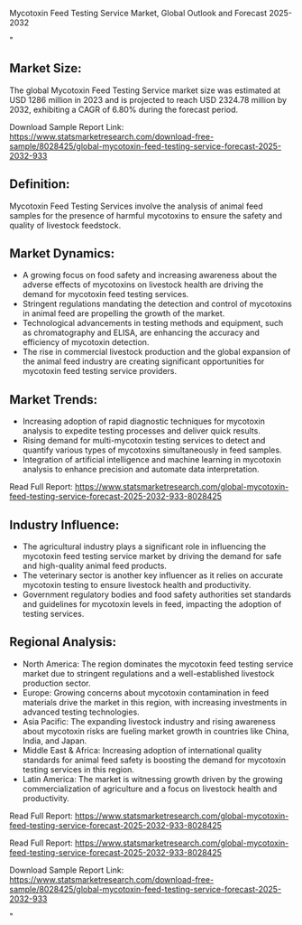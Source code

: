 Mycotoxin Feed Testing Service Market, Global Outlook and Forecast 2025-2032 

"<html>
<h2>Market Size:</h2>
<p>The global Mycotoxin Feed Testing Service market size was estimated at USD 1286 million in 2023 and is projected to reach USD 2324.78 million by 2032, exhibiting a CAGR of 6.80% during the forecast period.</p>
<p>Download Sample Report Link: <a href='https://www.statsmarketresearch.com/download-free-sample/8028425/global-mycotoxin-feed-testing-service-forecast-2025-2032-933'>https://www.statsmarketresearch.com/download-free-sample/8028425/global-mycotoxin-feed-testing-service-forecast-2025-2032-933</a> <p>

<h2>Definition:</h2>
<p>Mycotoxin Feed Testing Services involve the analysis of animal feed samples for the presence of harmful mycotoxins to ensure the safety and quality of livestock feedstock.</p>

<h2>Market Dynamics:</h2>
<ul>
  <li>A growing focus on food safety and increasing awareness about the adverse effects of mycotoxins on livestock health are driving the demand for mycotoxin feed testing services.</li>
  <li>Stringent regulations mandating the detection and control of mycotoxins in animal feed are propelling the growth of the market.</li>
  <li>Technological advancements in testing methods and equipment, such as chromatography and ELISA, are enhancing the accuracy and efficiency of mycotoxin detection.</li>
  <li>The rise in commercial livestock production and the global expansion of the animal feed industry are creating significant opportunities for mycotoxin feed testing service providers.</li>
</ul>

<h2>Market Trends:</h2>
<ul>
  <li>Increasing adoption of rapid diagnostic techniques for mycotoxin analysis to expedite testing processes and deliver quick results.</li>
  <li>Rising demand for multi-mycotoxin testing services to detect and quantify various types of mycotoxins simultaneously in feed samples.</li>
  <li>Integration of artificial intelligence and machine learning in mycotoxin analysis to enhance precision and automate data interpretation.</li>
</ul>
<p>Read Full Report: <a href='https://www.statsmarketresearch.com/global-mycotoxin-feed-testing-service-forecast-2025-2032-933-8028425'>https://www.statsmarketresearch.com/global-mycotoxin-feed-testing-service-forecast-2025-2032-933-8028425</a></p>

<h2>Industry Influence:</h2>
<ul>
  <li>The agricultural industry plays a significant role in influencing the mycotoxin feed testing service market by driving the demand for safe and high-quality animal feed products.</li>
  <li>The veterinary sector is another key influencer as it relies on accurate mycotoxin testing to ensure livestock health and productivity.</li>
  <li>Government regulatory bodies and food safety authorities set standards and guidelines for mycotoxin levels in feed, impacting the adoption of testing services.</li>
</ul>

<h2>Regional Analysis:</h2>
<ul>
  <li>North America: The region dominates the mycotoxin feed testing service market due to stringent regulations and a well-established livestock production sector.</li>
  <li>Europe: Growing concerns about mycotoxin contamination in feed materials drive the market in this region, with increasing investments in advanced testing technologies.</li>
  <li>Asia Pacific: The expanding livestock industry and rising awareness about mycotoxin risks are fueling market growth in countries like China, India, and Japan.</li>
  <li>Middle East & Africa: Increasing adoption of international quality standards for animal feed safety is boosting the demand for mycotoxin testing services in this region.</li>
  <li>Latin America: The market is witnessing growth driven by the growing commercialization of agriculture and a focus on livestock health and productivity.</li>
</ul>
<p>Read Full Report: <a href='https://www.statsmarketresearch.com/global-mycotoxin-feed-testing-service-forecast-2025-2032-933-8028425'>https://www.statsmarketresearch.com/global-mycotoxin-feed-testing-service-forecast-2025-2032-933-8028425</a></p>

<p>Read Full Report: <a href='https://www.statsmarketresearch.com/global-mycotoxin-feed-testing-service-forecast-2025-2032-933-8028425'>https://www.statsmarketresearch.com/global-mycotoxin-feed-testing-service-forecast-2025-2032-933-8028425</a></p>
<p>Download Sample Report Link: <a href='https://www.statsmarketresearch.com/download-free-sample/8028425/global-mycotoxin-feed-testing-service-forecast-2025-2032-933'>https://www.statsmarketresearch.com/download-free-sample/8028425/global-mycotoxin-feed-testing-service-forecast-2025-2032-933</a></p>
</html>"

